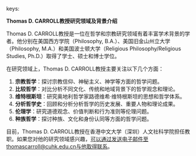 keys:<Thomas D. CARROLL>


**Thomas D. CARROLL教授研究领域及背景介绍**

Thomas D. CARROLL教授是一位在哲学和宗教研究领域有着丰富学术背景的学者。他分别在美国西方学院（Philosophy, B.A.）、美国旧金山州立大学（Philosophy, M.A.）和美国波士顿大学（Religious Philosophy/Religious Studies, Ph.D.）取得了学士、硕士和博士学位。

在研究领域上，Thomas D. CARROLL教授主要关注以下几个方面：

1. **宗教哲学**：探讨宗教信仰、神秘主义、神学等方面的哲学问题。
2. **比较哲学**：对比分析不同文化、传统和地域背景下的哲学观念和理论。
3. **维特根斯坦**：研究奥地利哲学家路德维希·维特根斯坦的思想和哲学体系。
4. **分析哲学史**：回顾和分析分析哲学的历史发展、重要人物和理论成果。
5. **伦理学**：研究道德观念、价值判断和行为准则等伦理问题。
6. **种族哲学**：探讨种族、文化和身份认同等方面的哲学问题。

目前，Thomas D. CARROLL教授在香港中文大学（深圳）人文社科学院担任教职。如果您对他的研究领域感兴趣，可以通过发送电子邮件至thomascarroll@cuhk.edu.cn与他取得联系。